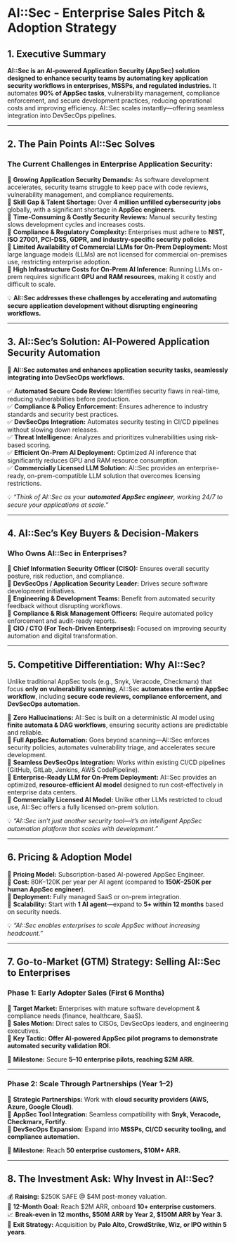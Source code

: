 # **AI::Sec - Enterprise Sales Pitch & Adoption Strategy**

## **1. Executive Summary**  
**AI::Sec is an AI-powered Application Security (AppSec) solution designed to enhance security teams by automating key application security workflows in enterprises, MSSPs, and regulated industries.** It automates **90% of AppSec tasks**, vulnerability management, compliance enforcement, and secure development practices, reducing operational costs and improving efficiency. AI::Sec scales instantly—offering seamless integration into DevSecOps pipelines.

---

## **2. The Pain Points AI::Sec Solves**  
### **The Current Challenges in Enterprise Application Security:**  
🔴 **Growing Application Security Demands:** As software development accelerates, security teams struggle to keep pace with code reviews, vulnerability management, and compliance requirements.  
🔴 **Skill Gap & Talent Shortage:** Over **4 million unfilled cybersecurity jobs** globally, with a significant shortage in **AppSec engineers**.  
🔴 **Time-Consuming & Costly Security Reviews:** Manual security testing slows development cycles and increases costs.  
🔴 **Compliance & Regulatory Complexity:** Enterprises must adhere to **NIST, ISO 27001, PCI-DSS, GDPR, and industry-specific security policies**.  
🔴 **Limited Availability of Commercial LLMs for On-Prem Deployment:** Most large language models (LLMs) are not licensed for commercial on-premises use, restricting enterprise adoption.  
🔴 **High Infrastructure Costs for On-Prem AI Inference:** Running LLMs on-prem requires significant **GPU and RAM resources**, making it costly and difficult to scale.  

💡 **AI::Sec addresses these challenges by accelerating and automating secure application development without disrupting engineering workflows.**

---

## **3. AI::Sec’s Solution: AI-Powered Application Security Automation**  
🚀 **AI::Sec automates and enhances application security tasks, seamlessly integrating into DevSecOps workflows.**

✅ **Automated Secure Code Review:** Identifies security flaws in real-time, reducing vulnerabilities before production.  
✅ **Compliance & Policy Enforcement:** Ensures adherence to industry standards and security best practices.  
✅ **DevSecOps Integration:** Automates security testing in CI/CD pipelines without slowing down releases.  
✅ **Threat Intelligence:** Analyzes and prioritizes vulnerabilities using risk-based scoring.  
✅ **Efficient On-Prem AI Deployment:** Optimized AI inference that significantly reduces GPU and RAM resource consumption.  
✅ **Commercially Licensed LLM Solution:** AI::Sec provides an enterprise-ready, on-prem-compatible LLM solution that overcomes licensing restrictions.  

💡 *“Think of AI::Sec as your **automated AppSec engineer**, working 24/7 to secure your applications at scale.”*

---

## **4. AI::Sec’s Key Buyers & Decision-Makers**  
### **Who Owns AI::Sec in Enterprises?**  
📌 **Chief Information Security Officer (CISO):** Ensures overall security posture, risk reduction, and compliance.  
📌 **DevSecOps / Application Security Leader:** Drives secure software development initiatives.  
📌 **Engineering & Development Teams:** Benefit from automated security feedback without disrupting workflows.  
📌 **Compliance & Risk Management Officers:** Require automated policy enforcement and audit-ready reports.  
📌 **CIO / CTO (For Tech-Driven Enterprises):** Focused on improving security automation and digital transformation.  

---

## **5. Competitive Differentiation: Why AI::Sec?**  
Unlike traditional AppSec tools (e.g., Snyk, Veracode, Checkmarx) that focus **only on vulnerability scanning**, AI::Sec **automates the entire AppSec workflow**, including **secure code reviews, compliance enforcement, and DevSecOps automation.**

📌 **Zero Hallucinations:** AI::Sec is built on a deterministic AI model using **finite automata & DAG workflows**, ensuring security actions are predictable and reliable.  
📌 **Full AppSec Automation:** Goes beyond scanning—AI::Sec enforces security policies, automates vulnerability triage, and accelerates secure development.  
📌 **Seamless DevSecOps Integration:** Works within existing CI/CD pipelines (GitHub, GitLab, Jenkins, AWS CodePipeline).  
📌 **Enterprise-Ready LLM for On-Prem Deployment:** AI::Sec provides an optimized, **resource-efficient AI model** designed to run cost-effectively in enterprise data centers.  
📌 **Commercially Licensed AI Model:** Unlike other LLMs restricted to cloud use, AI::Sec offers a fully licensed on-prem solution.  

💡 *“AI::Sec isn’t just another security tool—it’s an intelligent AppSec automation platform that scales with development.”*

---

## **6. Pricing & Adoption Model**  
📌 **Pricing Model:** Subscription-based AI-powered AppSec Engineer.  
📌 **Cost:** $80K–$120K per year per AI agent (compared to **$150K–$250K per human AppSec engineer**).  
📌 **Deployment:** Fully managed SaaS or on-prem integration.  
📌 **Scalability:** Start with **1 AI agent**—expand to **5+ within 12 months** based on security needs.  

💡 *“AI::Sec enables enterprises to scale AppSec without increasing headcount.”*

---

## **7. Go-to-Market (GTM) Strategy: Selling AI::Sec to Enterprises**  
### **Phase 1: Early Adopter Sales (First 6 Months)**  
🎯 **Target Market:** Enterprises with mature software development & compliance needs (finance, healthcare, SaaS).  
🎯 **Sales Motion:** Direct sales to CISOs, DevSecOps leaders, and engineering executives.  
🎯 **Key Tactic:** **Offer AI-powered AppSec pilot programs to demonstrate automated security validation ROI.**

🔹 **Milestone:** Secure **5–10 enterprise pilots, reaching $2M ARR.**

---

### **Phase 2: Scale Through Partnerships (Year 1–2)**  
📌 **Strategic Partnerships:** Work with **cloud security providers (AWS, Azure, Google Cloud)**.  
📌 **AppSec Tool Integration:** Seamless compatibility with **Snyk, Veracode, Checkmarx, Fortify**.  
📌 **DevSecOps Expansion:** Expand into **MSSPs, CI/CD security tooling, and compliance automation.**

🔹 **Milestone:** Reach **50 enterprise customers, $10M+ ARR.**

---

## **8. The Investment Ask: Why Invest in AI::Sec?**  
💰 **Raising:** $250K SAFE @ $4M post-money valuation.  
🎯 **12-Month Goal:** Reach $2M ARR, onboard **10+ enterprise customers**.  
📈 **Break-even in 12 months, $50M ARR by Year 2, $150M ARR by Year 3.**  
📌 **Exit Strategy:** Acquisition by **Palo Alto, CrowdStrike, Wiz, or IPO within 5 years**.  

